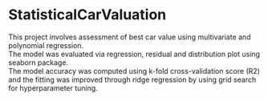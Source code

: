 # StatisticalCarValuation
This project involves assessment of best car value using multivariate and polynomial regression.     
The model was evaluated via regression, residual and distribution plot using seaborn package.       
The model accuracy was computed using k-fold cross-validation score (R2) and the fitting was improved through ridge regression by using grid search for hyperparameter tuning.
